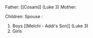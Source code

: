 Father: [[Cosam]] (Luke 3)
Mother: 

Children:
Spouse : 
1) Boys
	[[Melchi - Addi's Son]] (Luke 3)
2) Girls
	